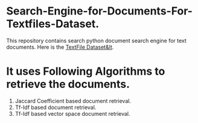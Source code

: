 # Search-Engine-for-Documents-For-Textfiles-Dataset.
This repository contains search python document search engine for text documents. Here is the <a href="http://textfiles.com/stories/">TextFile Dataset&lt</a>.
# It uses Following Algorithms to retrieve the documents.
<ol>
  <li> Jaccard Coefficient based document retrieval.</li>
  <li> Tf-Idf based document retrieval.</li>
  <li> Tf-Idf based vector space document retrieval.</li>
 </ol>
